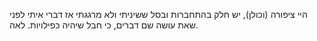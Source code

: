 היי ציפורה (וכולן),
יש חלק בהתחברות ובסל ששיניתי ולא מרגגתי אז דברי איתי לפני שאת עושה שם דברים, כי חבל שיהיה כפילויות.
לאה.
